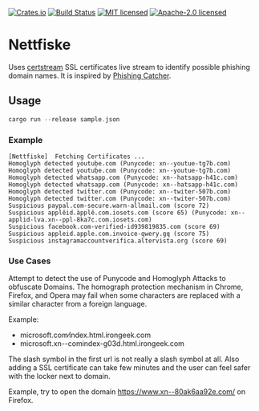 [![Crates.io](https://img.shields.io/crates/v/nettfiske.svg)](https://crates.io/crates/nettfiske)
[![Build Status](https://travis-ci.org/wisespace-io/nettfiske.png?branch=master)](https://travis-ci.org/wisespace-io/nettfiske)
[![MIT licensed](https://img.shields.io/badge/License-MIT-blue.svg)](./LICENSE-MIT)
[![Apache-2.0 licensed](https://img.shields.io/badge/License-Apache%202.0-blue.svg)](./LICENSE-APACHE)

# Nettfiske

Uses [certstream](https://certstream.calidog.io/) SSL certificates live stream to identify possible phishing domain names. It is inspired by [Phishing Catcher](https://github.com/x0rz/phishing_catcher).

## Usage

```rust
cargo run --release sample.json
```

### Example

```Console
[Nettfiske]  Fetching Certificates ...
Homoglyph detected youtuḅe.com (Punycode: xn--youtue-tg7b.com)
Homoglyph detected youtuḅe.com (Punycode: xn--youtue-tg7b.com)
Homoglyph detected whatsapp.com (Punycode: xn--hatsapp-h41c.com)
Homoglyph detected whatsapp.com (Punycode: xn--hatsapp-h41c.com)
Homoglyph detected twiṫter.com (Punycode: xn--twiter-507b.com)
Homoglyph detected twiṫter.com (Punycode: xn--twiter-507b.com)
Suspicious paypal.com-secure.warn-allmail.com (score 72)
Suspicious applêid.àpplê.com.iosets.com (score 65) (Punycode: xn--applid-lva.xn--ppl-8ka7c.com.iosets.com)
Suspicious facebook.com-verified-id939819835.com (score 69)
Suspicious appleid.apple.com.invoice-qwery.gq (score 75)
Suspicious instagramaccountverifica.altervista.org (score 69)
```

### Use Cases

Attempt to detect the use of Punycode and Homoglyph Attacks to obfuscate Domains. The homograph protection mechanism in Chrome, Firefox, and Opera may fail when some characters are replaced with a similar character from a foreign language.

Example:

* microsoft.com⁄index.html.irongeek.com
* microsoft.xn--comindex-g03d.html.irongeek.com

The slash symbol in the first url is not really a slash symbol at all. Also adding a SSL certificate can take few minutes and the user can feel safer with the locker next to domain.

Example, try to open the domain https://www.xn--80ak6aa92e.com/ on Firefox.